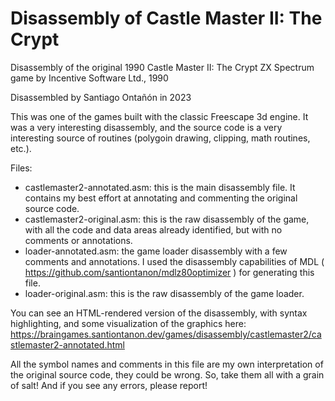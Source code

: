 # Disassembly of Castle Master II: The Crypt

Disassembly of the original 1990 Castle Master II: The Crypt ZX Spectrum game by Incentive Software Ltd., 1990

Disassembled by Santiago Ontañón in 2023

This was one of the games built with the classic Freescape 3d engine. It was a very interesting disassembly, and the source code is a very interesting source of routines (polygoin drawing, clipping, math routines, etc.).

Files:
- castlemaster2-annotated.asm: this is the main disassembly file. It contains my best effort at annotating and commenting the original source code.
- castlemaster2-original.asm: this is the raw disassembly of the game, with all the code and data areas already identified, but with no comments or annotations.
- loader-annotated.asm: the game loader disassembly with a few comments and annotations. I used the disassembly capabilities of MDL ( https://github.com/santiontanon/mdlz80optimizer ) for generating this file.
- loader-original.asm: this is the raw disassembly of the game loader.

You can see an HTML-rendered version of the disassembly, with syntax highlighting, and some visualization of the graphics here: https://braingames.santiontanon.dev/games/disassembly/castlemaster2/castlemaster2-annotated.html

All the symbol names and comments in this file are my own interpretation of the original source code, they could be wrong. So, take them all with a grain of salt! And if you see any errors, please report!

